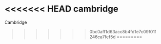 <<<<<<< HEAD
cambridge
=======
Cambridge
>>>>>>> 0bc0aff1d63acc8b4fd1e7c09f011246ca7fef5d
=========
